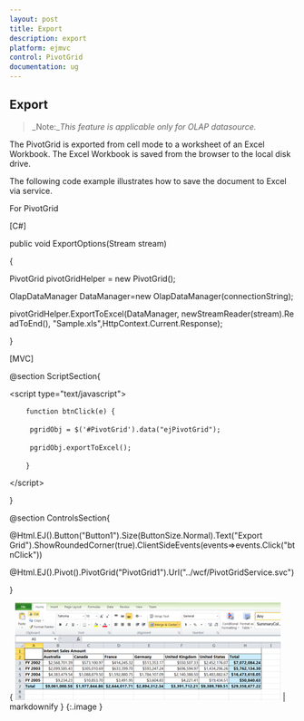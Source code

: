 ```yaml
---
layout: post
title: Export
description: export
platform: ejmvc
control: PivotGrid
documentation: ug
---
```


## Export

> _Note:__This feature is applicable only for OLAP datasource._

The PivotGrid is exported from cell mode to a worksheet of an Excel Workbook. The Excel Workbook is saved from the browser to the local disk drive.

The following code example illustrates how to save the document to Excel via service.

For PivotGrid

[C#]

public void ExportOptions(Stream stream)

{

PivotGrid pivotGridHelper = new PivotGrid();

OlapDataManager DataManager=new OlapDataManager(connectionString);

pivotGridHelper.ExportToExcel(DataManager, newStreamReader(stream).ReadToEnd(), "Sample.xls",HttpContext.Current.Response);

}





[MVC]

@section ScriptSection{

&lt;script type="text/javascript"&gt;

        function btnClick(e) {

         pgridObj = $('#PivotGrid').data("ejPivotGrid");

         pgridObj.exportToExcel();

        }

&lt;/script&gt;

}



@section ControlsSection{

@Html.EJ().Button("Button1").Size(ButtonSize.Normal).Text("Export Grid").ShowRoundedCorner(true).ClientSideEvents(events=>events.Click("btnClick"))

@Html.EJ().Pivot().PivotGrid("PivotGrid1").Url("../wcf/PivotGridService.svc") 

}



{ ![Description: excelexport2](Export_images/Export_img1.png) | markdownify }
{:.image }


